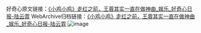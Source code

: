 好奇心原文链接：[《小鸡小鸡》走红之前，王蓉其实一直在做神曲_娱乐_好奇心日报-陆云霏](https://www.qdaily.com/articles/3780.html)
WebArchive归档链接：[《小鸡小鸡》走红之前，王蓉其实一直在做神曲_娱乐_好奇心日报-陆云霏](http://web.archive.org/web/20190623152945/https://www.qdaily.com/articles/3780.html)
![image](http://ww3.sinaimg.cn/large/007d5XDpgy1g3vdaql9igj30u03da7wh)